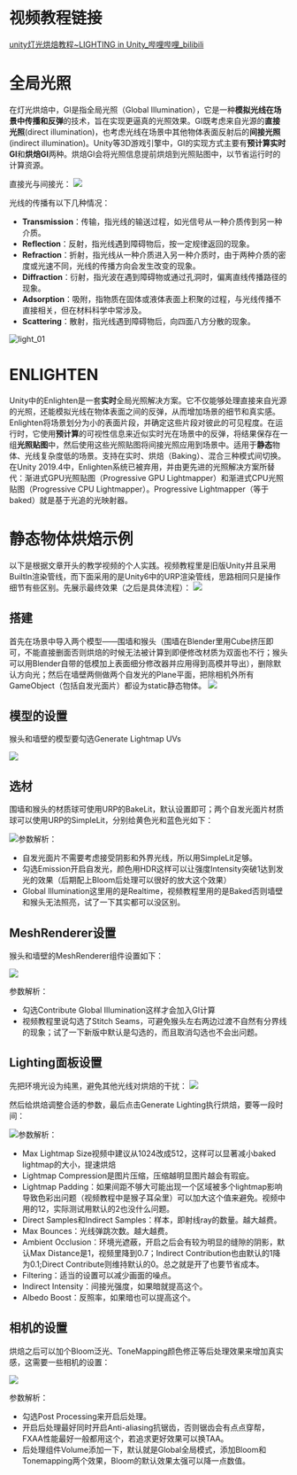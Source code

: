 # 视频教程链接

[unity灯光烘焙教程~LIGHTING in Unity_哔哩哔哩_bilibili](https://www.bilibili.com/video/BV1Cb41137Me)

# 全局光照

在灯光烘焙中，GI是指全局光照（Global Illumination），它是一种**模拟光线在场景中传播和反弹**的技术，旨在实现更逼真的光照效果。GI既考虑来自光源的**直接光照**(direct illumination)，也考虑光线在场景中其他物体表面反射后的**间接光照**(indirect illumination)。Unity等3D游戏引擎中，GI的实现方式主要有**预计算实时GI**和**烘焙GI**两种。烘焙GI会将光照信息提前烘焙到光照贴图中，以节省运行时的计算资源。

直接光与间接光：
![](./img/light_00.jpg)

光线的传播有以下几种情况：

- **Transmission**：传输，指光线的输送过程，如光信号从一种介质传到另一种介质。
- **Reflection**：反射，指光线遇到障碍物后，按一定规律返回的现象。
- **Refraction**：折射，指光线从一种介质进入另一种介质时，由于两种介质的密度或光速不同，光线的传播方向会发生改变的现象。
- **Diffraction**：衍射，指光波在遇到障碍物或通过孔洞时，偏离直线传播路径的现象。
- **Adsorption**：吸附，指物质在固体或液体表面上积聚的过程，与光线传播不直接相关，但在材料科学中常涉及。
- **Scattering**：散射，指光线遇到障碍物后，向四面八方分散的现象。

 ![light_01](./img/light_01.jpg)

# ENLIGHTEN

Unity中的Enlighten是一套**实时**全局光照解决方案。它不仅能够处理直接来自光源的光照，还能模拟光线在物体表面之间的反弹，从而增加场景的细节和真实感。Enlighten将场景划分为小的表面片段，并确定这些片段对彼此的可见程度。在运行时，它使用**预计算**的可视性信息来近似实时光在场景中的反弹，将结果保存在一组**光照贴图**中，然后使用这些光照贴图将间接光照应用到场景中。适用于**静态**物体、光线复杂度低的场景。支持在实时、烘焙（Baking）、混合三种模式间切换。在Unity 2019.4中，Enlighten系统已被弃用，并由更先进的光照解决方案所替代：渐进式GPU光照贴图（Progressive GPU Lightmapper）和渐进式CPU光照贴图（Progressive CPU Lightmapper）。Progressive Lightmapper（等于baked）就是基于光追的光映射器。

# 静态物体烘焙示例

以下是根据文章开头的教学视频的个人实践。视频教程里是旧版Unity并且采用BuiltIn渲染管线，而下面采用的是Unity6中的URP渲染管线，思路相同只是操作细节有些区别。先展示最终效果（之后是具体流程）：
![](./img/monkey.jpg)

## 搭建

首先在场景中导入两个模型——围墙和猴头（围墙在Blender里用Cube挤压即可，不能直接删面否则烘焙的时候无法被计算到即便修改材质为双面也不行；猴头可以用Blender自带的低模加上表面细分修改器并应用得到高模并导出），删除默认方向光；然后在墙壁两侧做两个自发光的Plane平面，把除相机外所有GameObject（包括自发光面片）都设为static静态物体。
 ![](./img/light_02.jpg)

## 模型的设置

猴头和墙壁的模型要勾选Generate Lightmap UVs

 ![](./img/light_06.jpg)

## 选材

围墙和猴头的材质球可使用URP的BakeLit，默认设置即可；两个自发光面片材质球可以使用URP的SimpleLit，分别给黄色光和蓝色光如下：

 ![](./img/light_05.jpg)参数解析：

- 自发光面片不需要考虑接受阴影和外界光线，所以用SimpleLit足够。
- 勾选Emission开启自发光，颜色用HDR这样可以让强度Intensity突破1达到发光的效果（后期配上Bloom后处理可以很好的放大这个效果）
- Global Illumination这里用的是Realtime，视频教程里用的是Baked否则墙壁和猴头无法照亮，试了一下其实都可以没区别。



## MeshRenderer设置

猴头和墙壁的MeshRenderer组件设置如下：

 ![](./img/light_08.jpg)

参数解析：

- 勾选Contribute Global Illumination这样才会加入GI计算
- 视频教程里说勾选了Stitch Seams，可避免猴头左右两边过渡不自然有分界线的现象；试了一下新版中默认是勾选的，而且取消勾选也不会出问题。



## Lighting面板设置

先把环境光设为纯黑，避免其他光线对烘焙的干扰：
 ![](./img/light_04.jpg)

然后给烘焙调整合适的参数，最后点击Generate Lighting执行烘焙，要等一段时间：

 ![](./img/light_03.jpg)参数解析：

- Max Lightmap Size视频中建议从1024改成512，这样可以显著减小baked lightmap的大小，提速烘焙
- Lightmap Compression是图片压缩，压缩越明显图片越会有瑕疵。
- Lightmap Padding：如果间距不够大可能出现一个区域被多个lightmap影响导致色彩出问题（视频教程中是猴子耳朵里）可以加大这个值来避免。视频中用的12，实际测试用默认的2也没什么问题。
- Direct Samples和Indirect Samples：样本，即射线ray的数量。越大越费。
- Max Bounces：光线弹跳次数。越大越费。
- Ambient Occlusion：环境光遮蔽，开启之后会有较为明显的缝隙的阴影，默认Max Distance是1，视频里降到0.7；Indirect Contribution也由默认的1降为0.1;Direct Contribute则维持默认的0。总之就是开了也要节省成本。
- Filtering：适当的设置可以减少画面的噪点。
- Indirect Intensity：间接光强度，如果暗就提高这个。
- Albedo Boost：反照率，如果暗也可以提高这个。

## 相机的设置

烘焙之后可以加个Bloom泛光、ToneMapping颜色修正等后处理效果来增加真实感，这需要一些相机的设置：

 ![](./img/light_07.jpg)

参数解析：

- 勾选Post Processing来开启后处理。
- 开启后处理最好同时开启Anti-aliasing抗锯齿，否则锯齿会有点点穿帮，FXAA性能最好一般都用这个，若追求更好效果可以换TAA。
- 后处理组件Volume添加一下，默认就是Global全局模式，添加Bloom和Tonemapping两个效果，Bloom的默认效果太强可以降一点数值。





